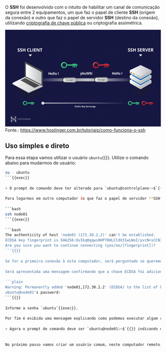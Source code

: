O **SSH** foi desenvolvido com o intuito de habilitar um canal de comunicação segura entre 2 equipamentos, um que faz o papel de cliente **SSH** (origem da conexão) e outro que faz o papel de servidor **SSH** (destino da conexão), utilizando [criptografia de chave pública](https://medium.com/r/?url=https%3A%2F%2Fpt.wikipedia.org%2Fwiki%2FCriptografia_de_chave_p%25C3%25BAblica) ou criptografia assimétrica.

![SSH](./ssh.png)
Fonte.: <https://www.hostinger.com.br/tutoriais/como-funciona-o-ssh>

## Uso simples e direto

Para essa etapa vamos utilizar o usuário `ubuntu`{{}}. Utilize o comando abaixo para mudarmos de usuário:

```bash
su - ubuntu
```{{exec}}

> O prompt de comando deve ter alterado para `ubuntu@controlplane:~$`{{}} indicando que agora estamos trabalhando com o usuário `ubuntu`{{}} **ainda no computador** chamado `controlplane`{{}}.

Para logarmos em outro computador (o que faz o papel de servidor **SSH**), com um usuário com o mesmo nome do que está logado localmente, simplesmente usamos o comando abaixo:

```bash
ssh node01
```{{exec}}

```bash
The authenticity of host 'node01 (172.30.2.2)' can't be established.
ECDSA key fingerprint is SHA256:OvIkq0qqws0HP70HLCCdX31wLWoI/yvcN+sCCN3Krts.
Are you sure you want to continue connecting (yes/no/[fingerprint])?
```{{}}

Se for a primeira conexão à este computador, será perguntado se queremos armazenar localmente a chave ECDSA deste computador, responda `yes`{{exec}}.

Será apresentada uma mensagem confirmando que a chave ECDSA foi adicionada permanentemente e na sequencia se pede a senha de login do usuário `ubuntu`{{}} no computador `node01`{{}}.

```plain
Warning: Permanently added 'node01,172.30.2.2' (ECDSA) to the list of known hosts.
ubuntu@node01's password:
```{{}}

Informe a senha `ubuntu`{{exec}}.

Por fim é exibida uma mensagem explicando como podemos executar algum comando como o usuário `root`{{}}.

> Agora o prompt de comando deve ser `ubuntu@node01:~$`{{}} indicando que estamos trabalhando com o usuário `ubuntu`{{}} **só que no computador** `node01`{{}}.


No próximo passo vamos criar um usuário comum, neste computador remoto, para utiliza-lo nos nossos exercício. Vamos em frente.
